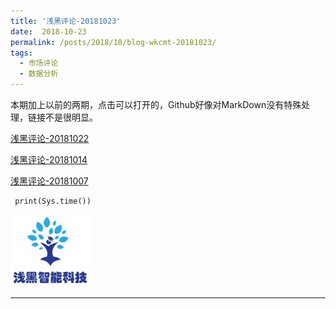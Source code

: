 ```yaml
---
title: '浅黑评论-20181023'
date:  2018-10-23
permalink: /posts/2018/10/blog-wkcmt-20181023/
tags:
  - 市场评论 
  - 数据分析
---
```

本期加上以前的两期，点击可以打开的，Github好像对MarkDown没有特殊处理，链接不是很明显。



[浅黑评论-20181022](/report/wkcmt-20181022.html)

[浅黑评论-20181014](/report/wkcmt-20181014.html)

[浅黑评论-20181007](/report/wkcmt-20181007.html)


```{r }
 print(Sys.time())

```

![alt text](/images/site-logo.png "Logo1") 

---